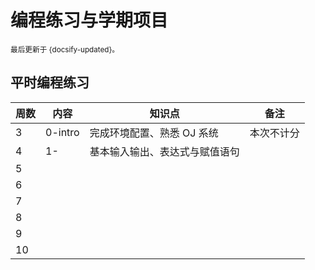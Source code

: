 # 编程练习与学期项目

<small>最后更新于 {docsify-updated}。</small>

## 平时编程练习

| 周数 | 内容    | 知识点                         | 备注       |
| ---- | ------- | ------------------------------ | ---------- |
| 3    | 0-intro | 完成环境配置、熟悉 OJ 系统     | 本次不计分 |
| 4    | 1-      | 基本输入输出、表达式与赋值语句 |            |
| 5    |         |                                |            |
| 6    |         |                                |            |
| 7    |         |                                |            |
| 8    |         |                                |            |
| 9    |         |                                |            |
| 10   |         |                                |            |
